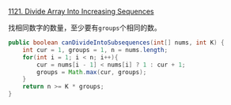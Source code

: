 [1121. Divide Array Into Increasing Sequences](https://leetcode.com/problems/divide-array-into-increasing-sequences/)

找相同数字的数量，至少要有`groups`个相同的数。
```java
public boolean canDivideIntoSubsequences(int[] nums, int K) {
    int cur = 1, groups = 1, n = nums.length;
    for(int i = 1; i < n; i++){
        cur = nums[i - 1] < nums[i] ? 1 : cur + 1;
        groups = Math.max(cur, groups);
    }
    return n >= K * groups;
}
```